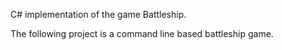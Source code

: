 C# implementation of the game Battleship.

The following project is a command line based battleship game.
